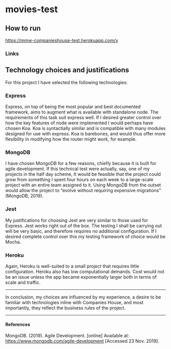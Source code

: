﻿# movies-test

## How to run

https://mmw-companieshouse-test.herokuapp.com/v

### Links

## Technology choices and justifications

For this project I have selected the following technologies:

### Express

Express, on top of being the most popular and best documented framework, aims to augment what is available with standalone node. The requirements of this task suit express well. If I desired greater control over how the key features of node were implemented I would perhaps have chosen Koa. Koa is syntactially similar and is compatible with many modules designed for use with express. Koa is barebones, and would thus offer more flexibility in modifying how the router might work, for example.

### MongoDB

I have chosen MongoDB for a few reasons, chiefly because it is built for agile development. If this technical test were actually, say, one of my projects in the half day scheme, It would be feasible that the project could grow from something I spent four hours on each week to a large-scale project with an entire team assigned to it.  Using MongoDB from the outset would allow the project to “evolve without requiring expensive migrations” (MongoDB, 2019).

### Jest

My justifications for choosing Jest are very similar to those used for Express. Jest works right out of the box. The testing I shall be carrying out will be very basic, and therefore requires no additional configuration. If I desired complete control over this my testing framework of choice would be Mocha.

### Heroku

Again, Heroku is well-suited to a small project that requires little configuration. Heroku also has low computational demands. Cost would not be an issue unless the app became exponentially larger  both in terms of scale and traffic.

___

In conclusion, my choices are influenced by my experience, a desire to be familiar with technologies inline with Companies House, and most importantly, they reflect the business rules of the project.


___

#### References

MongoDB. (2019). Agile Development. [online] Available at: https://www.mongodb.com/agile-development [Accessed 23 Nov. 2019]. 
